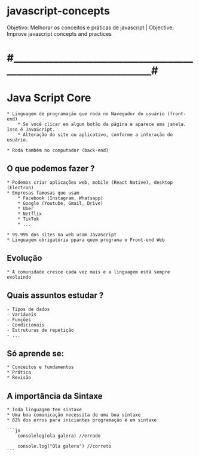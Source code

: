 # javascript-concepts
Objetivo: Melhorar os conceitos e práticas de javascript | Objective: Improve javascript concepts and practices

# #_________________________________________________________________#


# Java Script Core

    * Linguagem de programação que roda no Navegador do usuário (front-end)
        * Se você clicar em algum botão da página e aparece uma janela. Isso é JavaScript.
        * Alteração do site ou aplicativo, conforme a interação do usuário.

    * Roda também no computador (back-end)


## O que podemos fazer ?

    * Podemos criar aplicações web, mobile (React Native), desktop (Electron)
    * Empresas famosas que usam 
        * Facebook (Instagram, Whatsapp)
        * Google (Youtube, Gmail, Drive)
        * Uber
        * Netflix
        * TikTok
        * ...

    * 99.99% dos sites na web usam JavaScript
    * Linguagem obrigatória ppara quem programa o Front-end Web


## Evolução

    * A comunidade cresce cada vez mais e a linguagem está sempre evoluindo


## Quais assuntos estudar ?

    - Tipos de dados
    - Variáveis
    - Funções
    - Condicionais
    - Estruturas de repetição
    - ...

## Só aprende se:
    * Conceitos e fundamentos
    * Prática
    * Revisão


## A importância da Sintaxe

    * Toda linguagem tem sintaxe
    * Uma boa comunicação necessita de uma boa sintaxe
    * 82% dos erros para iniciantes programação é em sintaxe

    ```js
        consolelog(ola galera) //errado

        console.log("Ola galera") //correto
    ```